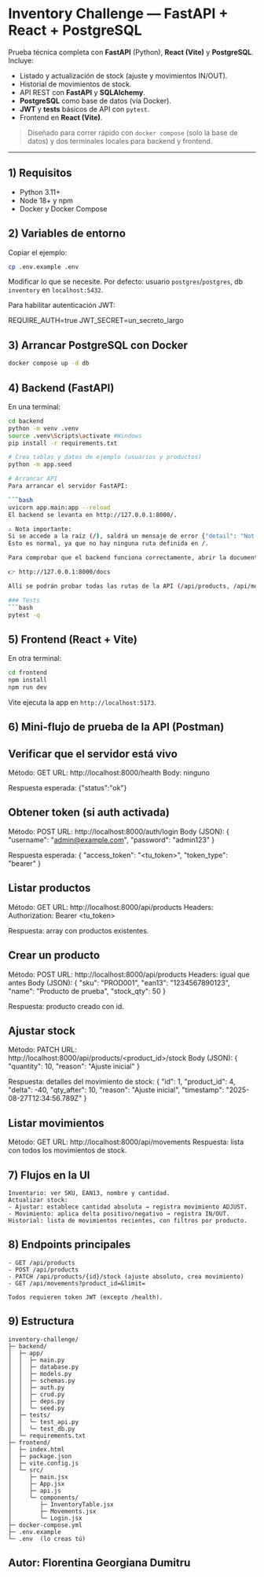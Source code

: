 # Inventory Challenge — FastAPI + React + PostgreSQL

Prueba técnica completa con **FastAPI** (Python), **React (Vite)** y **PostgreSQL**. Incluye:
- Listado y actualización de stock (ajuste y movimientos IN/OUT).
- Historial de movimientos de stock.
- API REST con **FastAPI** y **SQLAlchemy**.
- **PostgreSQL** como base de datos (vía Docker).
- **JWT** y **tests** básicos de API con `pytest`.
- Frontend en **React (Vite)**.

> Diseñado para correr rápido con `docker compose` (solo la base de datos) y dos terminales locales para backend y frontend. 

---

## 1) Requisitos
- Python 3.11+
- Node 18+ y npm
- Docker y Docker Compose

## 2) Variables de entorno
Copiar el ejemplo:
```bash
cp .env.example .env
```
Modificar lo que se necesite. Por defecto: usuario `postgres`/`postgres`, db `inventory` en `localhost:5432`.

Para habilitar autenticación JWT:

REQUIRE_AUTH=true
JWT_SECRET=un_secreto_largo

## 3) Arrancar PostgreSQL con Docker
```bash
docker compose up -d db
```

## 4) Backend (FastAPI)
En una terminal:
```bash
cd backend
python -m venv .venv
source .venv\Scripts\activate #Windows
pip install -r requirements.txt

# Crea tablas y datos de ejemplo (usuarios y productos)
python -m app.seed

# Arrancar API
Para arrancar el servidor FastAPI:

```bash
uvicorn app.main:app --reload
El backend se levanta en http://127.0.0.1:8000/.

⚠️ Nota importante:
Si se accede a la raíz (/), saldrá un mensaje de error {"detail": "Not Found"}.
Esto es normal, ya que no hay ninguna ruta definida en /.

Para comprobar que el backend funciona correctamente, abrir la documentación interactiva en:

👉 http://127.0.0.1:8000/docs

Allí se podrán probar todas las rutas de la API (/api/products, /api/movements, etc.).

### Tests 
```bash
pytest -q
```

## 5) Frontend (React + Vite)
En otra terminal:
```bash
cd frontend
npm install
npm run dev
```
Vite ejecuta la app en `http://localhost:5173`.

## 6) Mini-flujo de prueba de la API (Postman)


## Verificar que el servidor está vivo
Método: GET
URL: http://localhost:8000/health
Body: ninguno

Respuesta esperada:
{"status":"ok"}


## Obtener token (si auth activada)
Método: POST
URL: http://localhost:8000/auth/login
Body (JSON):
{
  "username": "admin@example.com",
  "password": "admin123"
}

Respuesta esperada:
{
  "access_token": "<tu_token>",
  "token_type": "bearer"
}


## Listar productos
Método: GET
URL: http://localhost:8000/api/products
Headers:
Authorization: Bearer <tu_token>


Respuesta: array con productos existentes.


## Crear un producto
Método: POST
URL: http://localhost:8000/api/products
Headers: igual que antes
Body (JSON):
{
  "sku": "PROD001",
  "ean13": "1234567890123",
  "name": "Producto de prueba",
  "stock_qty": 50
}

Respuesta: producto creado con id.


## Ajustar stock
Método: PATCH
URL: http://localhost:8000/api/products/<product_id>/stock
Body (JSON):
{
  "quantity": 10,
  "reason": "Ajuste inicial"
}

Respuesta: detalles del movimiento de stock:
{
  "id": 1,
  "product_id": 4,
  "delta": -40,
  "qty_after": 10,
  "reason": "Ajuste inicial",
  "timestamp": "2025-08-27T12:34:56.789Z"
}


## Listar movimientos
Método: GET
URL: http://localhost:8000/api/movements
Respuesta: lista con todos los movimientos de stock.


## 7) Flujos en la UI
```
Inventario: ver SKU, EAN13, nombre y cantidad.
Actualizar stock:
- Ajustar: establece cantidad absoluta → registra movimiento ADJUST.
- Movimiento: aplica delta positivo/negativo → registra IN/OUT.
Historial: lista de movimientos recientes, con filtros por producto.

```
## 8) Endpoints principales 
```
- GET /api/products
- POST /api/products
- PATCH /api/products/{id}/stock (ajuste absoluto, crea movimiento)
- GET /api/movements?product_id=&limit=

Todos requieren token JWT (excepto /health).

```

## 9) Estructura
```
inventory-challenge/
├─ backend/
│  ├─ app/
│  │  ├─ main.py
│  │  ├─ database.py
│  │  ├─ models.py
│  │  ├─ schemas.py
│  │  ├─ auth.py
│  │  ├─ crud.py
│  │  ├─ deps.py
│  │  └─ seed.py
│  ├─ tests/
│  │  └─ test_api.py
│  │  └─ test_db.py
│  └─ requirements.txt
├─ frontend/
│  ├─ index.html
│  ├─ package.json
│  ├─ vite.config.js
│  └─ src/
│     ├─ main.jsx
│     ├─ App.jsx
│     ├─ api.js
│     └─ components/
│        ├─ InventoryTable.jsx
│        ├─ Movements.jsx
│        └─ Login.jsx
├─ docker-compose.yml
├─ .env.example
└─ .env  (lo creas tú)
```
## Autor: Florentina Georgiana Dumitru

